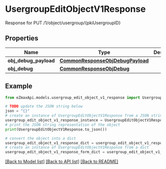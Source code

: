 # UsergroupEditObjectV1Response

Response for PUT /1/object/usergroup/{pkiUsergroupID}

## Properties

Name | Type | Description | Notes
------------ | ------------- | ------------- | -------------
**obj_debug_payload** | [**CommonResponseObjDebugPayload**](CommonResponseObjDebugPayload.md) |  | 
**obj_debug** | [**CommonResponseObjDebug**](CommonResponseObjDebug.md) |  | [optional] 

## Example

```python
from eZmaxApi.models.usergroup_edit_object_v1_response import UsergroupEditObjectV1Response

# TODO update the JSON string below
json = "{}"
# create an instance of UsergroupEditObjectV1Response from a JSON string
usergroup_edit_object_v1_response_instance = UsergroupEditObjectV1Response.from_json(json)
# print the JSON string representation of the object
print(UsergroupEditObjectV1Response.to_json())

# convert the object into a dict
usergroup_edit_object_v1_response_dict = usergroup_edit_object_v1_response_instance.to_dict()
# create an instance of UsergroupEditObjectV1Response from a dict
usergroup_edit_object_v1_response_form_dict = usergroup_edit_object_v1_response.from_dict(usergroup_edit_object_v1_response_dict)
```
[[Back to Model list]](../README.md#documentation-for-models) [[Back to API list]](../README.md#documentation-for-api-endpoints) [[Back to README]](../README.md)


